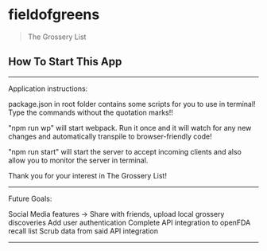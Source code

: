 # fieldofgreens

> The Grossery List

## How To Start This App

************************************

Application instructions:

package.json in root folder contains some scripts for you to use in terminal! Type the commands without the quotation marks!!

"npm run wp" will start webpack. Run it once and it will watch for any new changes and automatically transpile to browser-friendly code!

"npm run start" will start the server to accept incoming clients and also allow you to monitor the server in terminal.

Thank you for your interest in The Grossery List!

************************************
Future Goals:

Social Media features -> Share with friends, upload local grossery discoveries
Add user authentication
Complete API integration to openFDA recall list
Scrub data from said API integration

************************************
